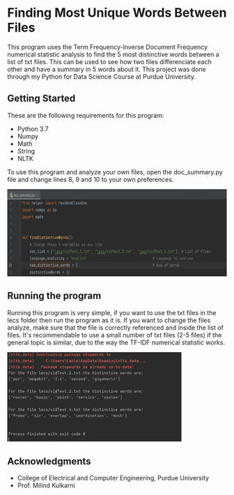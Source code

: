 # Finding Most Unique Words Between Files

This program uses the Term Frequency-Inverse Document Frequency numerical statistic analysis to find the 5 most distinctive words between a list of txt files. This can be used to see how two files differenciate each other and have a summary in 5 words about it. This project was done through my Python for Data Science Course at Purdue University.

Getting Started
-
These are the following requirements for this program:
- Python 3.7
- Numpy
- Math
- String
- NLTK

To use this program and analyze your own files, open the doc_summary.py file and change lines 8, 9 and 10 to your own preferences.

<img src='images/lines_change.PNG' height=200>

Running the program
-
Running this program is very simple, if you want to use the txt files in the lecs folder then run the program as it is. If you want to change the files analyze, make sure that the file is correctly referenced and inside the list of files. It's recommendable to use a small number of txt files (2-5 files) if the general topic is similar, due to the way the TF-IDF numerical statistic works.

<img src='images/distinct_results.PNG' width=400>

Acknowledgments
-
- College of Electrical and Computer Engineering, Purdue University
- Prof. Milind Kulkarni
